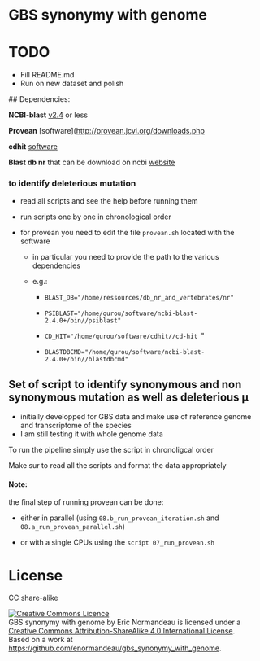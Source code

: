 # GBS synonymy with genome

# TODO

- Fill README.md
- Run on new dataset and polish

## Dependencies:

**NCBI-blast** [v2.4](ftp://ftp.ncbi.nlm.nih.gov/blast/executables/blast+/2.4.0/) or less

**Provean** [software](http://provean.jcvi.org/downloads.php

**cdhit** [software](https://github.com/weizhongli/cdhit)

**Blast db nr** that can be download on ncbi [website](ftp://ftp.ncbi.nlm.nih.gov/blast/db/) 

### to identify deleterious mutation 

* read all scripts and see the help before running them
* run scripts one by one in chronological order
* for provean you need to edit the file `provean.sh` located with the software

  *  in particular you need to provide the path to the various dependencies
    * e.g.:

      * `BLAST_DB="/home/ressources/db_nr_and_vertebrates/nr" `

      * `PSIBLAST="/home/qurou/software/ncbi-blast-2.4.0+/bin//psiblast" `    

      * `CD_HIT="/home/qurou/software/cdhit//cd-hit `"                        

      * `BLASTDBCMD="/home/qurou/software/ncbi-blast-2.4.0+/bin//blastdbcmd"` 


## Set of script to identify synonymous and non synonymous mutation as well as deleterious µ

*   initially developped for GBS data and make use of reference genome and transcriptome of the species
*   I am still testing it with whole genome data

To run the pipeline simply use the script in chronoligcal order

Make sur to read all the scripts and format the data appropriately

#### Note:

the final step of running provean can be done:
*    either in parallel (using `08.b_run_provean_iteration.sh` and `08.a_run_provean_parallel.sh`)

*    or with a single CPUs using the `script 07_run_provean.sh`  

# License

CC share-alike

<a rel="license" href="http://creativecommons.org/licenses/by-sa/4.0/"><img alt="Creative Commons Licence" style="border-width:0" src="https://i.creativecommons.org/l/by-sa/4.0/88x31.png" /></a><br /><span xmlns:dct="http://purl.org/dc/terms/" property="dct:title">GBS synonymy with genome</span> by <span xmlns:cc="http://creativecommons.org/ns#" property="cc:attributionName">Eric Normandeau</span> is licensed under a <a rel="license" href="http://creativecommons.org/licenses/by-sa/4.0/">Creative Commons Attribution-ShareAlike 4.0 International License</a>.<br />Based on a work at <a xmlns:dct="http://purl.org/dc/terms/" href="https://github.com/enormandeau/gbs_synonymy_with_genome" rel="dct:source">https://github.com/enormandeau/gbs_synonymy_with_genome</a>.
